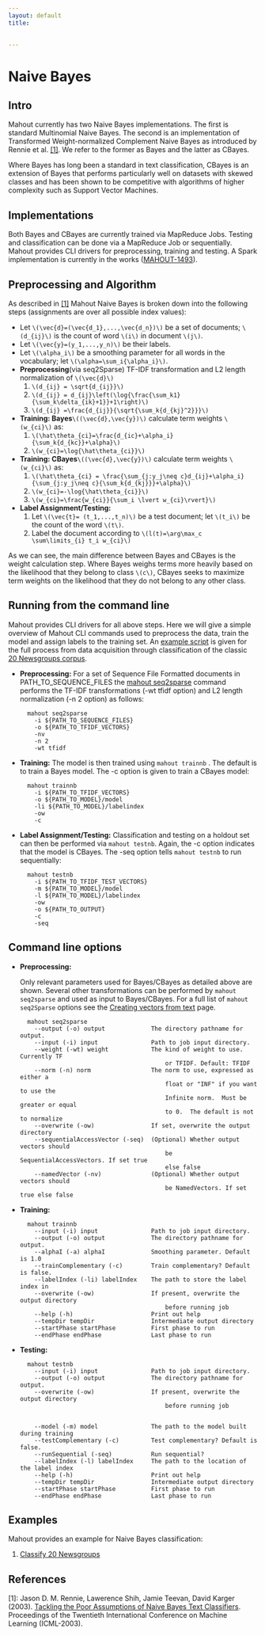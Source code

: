 ```yaml
---
layout: default
title:

    
---
```


# Naive Bayes


## Intro

Mahout currently has two Naive Bayes implementations.  The first is standard Multinomial Naive Bayes. The second is an implementation of Transformed Weight-normalized Complement Naive Bayes as introduced by Rennie et al. [[1]](http://people.csail.mit.edu/jrennie/papers/icml03-nb.pdf). We refer to the former as Bayes and the latter as CBayes.

Where Bayes has long been a standard in text classification, CBayes is an extension of Bayes that performs particularly well on datasets with skewed classes and has been shown to be competitive with algorithms of higher complexity such as Support Vector Machines. 


## Implementations
Both Bayes and CBayes are currently trained via MapReduce Jobs. Testing and classification can be done via a MapReduce Job or sequentially.  Mahout provides CLI drivers for preprocessing, training and testing. A Spark implementation is currently in the works ([MAHOUT-1493](https://issues.apache.org/jira/browse/MAHOUT-1493)).

## Preprocessing and Algorithm

As described in [[1]](http://people.csail.mit.edu/jrennie/papers/icml03-nb.pdf) Mahout Naive Bayes is broken down into the following steps (assignments are over all possible index values):  

- Let `\(\vec{d}=(\vec{d_1},...,\vec{d_n})\)` be a set of documents; `\(d_{ij}\)` is the count of word `\(i\)` in document `\(j\)`.
- Let `\(\vec{y}=(y_1,...,y_n)\)` be their labels.
- Let `\(\alpha_i\)` be a smoothing parameter for all words in the vocabulary; let `\(\alpha=\sum_i{\alpha_i}\)`. 
- **Preprocessing**(via seq2Sparse) TF-IDF transformation and L2 length normalization of `\(\vec{d}\)`
    1. `\(d_{ij} = \sqrt{d_{ij}}\)` 
    2. `\(d_{ij} = d_{ij}\left(\log{\frac{\sum_k1}{\sum_k\delta_{ik}+1}}+1\right)\)` 
    3. `\(d_{ij} =\frac{d_{ij}}{\sqrt{\sum_k{d_{kj}^2}}}\)` 
- **Training: Bayes**`\((\vec{d},\vec{y})\)` calculate term weights `\(w_{ci}\)` as:
    1. `\(\hat\theta_{ci}=\frac{d_{ic}+\alpha_i}{\sum_k{d_{kc}}+\alpha}\)`
    2. `\(w_{ci}=\log{\hat\theta_{ci}}\)`
- **Training: CBayes**`\((\vec{d},\vec{y})\)` calculate term weights `\(w_{ci}\)` as:
    1. `\(\hat\theta_{ci} = \frac{\sum_{j:y_j\neq c}d_{ij}+\alpha_i}{\sum_{j:y_j\neq c}{\sum_k{d_{kj}}}+\alpha}\)`
    2. `\(w_{ci}=-\log{\hat\theta_{ci}}\)`
    3. `\(w_{ci}=\frac{w_{ci}}{\sum_i \lvert w_{ci}\rvert}\)`
- **Label Assignment/Testing:**
    1. Let `\(\vec{t}= (t_1,...,t_n)\)` be a test document; let `\(t_i\)` be the count of the word `\(t\)`.
    2. Label the document according to `\(l(t)=\arg\max_c \sum\limits_{i} t_i w_{ci}\)`

As we can see, the main difference between Bayes and CBayes is the weight calculation step.  Where Bayes weighs terms more heavily based on the likelihood that they belong to class `\(c\)`, CBayes seeks to maximize term weights on the likelihood that they do not belong to any other class.  

## Running from the command line

Mahout provides CLI drivers for all above steps.  Here we will give a simple overview of Mahout CLI commands used to preprocess the data, train the model and assign labels to the training set. An [example script](https://github.com/apache/mahout/blob/master/examples/bin/classify-20newsgroups.sh) is given for the full process from data acquisition through classification of the classic [20 Newsgroups corpus](https://mahout.apache.org/users/classification/twenty-newsgroups.html).  

- **Preprocessing:**
For a set of Sequence File Formatted documents in PATH_TO_SEQUENCE_FILES the [mahout seq2sparse](https://mahout.apache.org/users/basics/creating-vectors-from-text.html) command performs the TF-IDF transformations (-wt tfidf option) and L2 length normalization (-n 2 option) as follows:

        mahout seq2sparse 
          -i ${PATH_TO_SEQUENCE_FILES} 
          -o ${PATH_TO_TFIDF_VECTORS} 
          -nv 
          -n 2
          -wt tfidf

- **Training:**
The model is then trained using `mahout trainnb` .  The default is to train a Bayes model. The -c option is given to train a CBayes model:

        mahout trainnb
          -i ${PATH_TO_TFIDF_VECTORS} 
          -o ${PATH_TO_MODEL}/model 
          -li ${PATH_TO_MODEL}/labelindex 
          -ow 
          -c

- **Label Assignment/Testing:**
Classification and testing on a holdout set can then be performed via `mahout testnb`. Again, the -c option indicates that the model is CBayes.  The -seq option tells `mahout testnb` to run sequentially:

        mahout testnb 
          -i ${PATH_TO_TFIDF_TEST_VECTORS}
          -m ${PATH_TO_MODEL}/model 
          -l ${PATH_TO_MODEL}/labelindex 
          -ow 
          -o ${PATH_TO_OUTPUT} 
          -c 
          -seq

## Command line options

- **Preprocessing:**
  
  Only relevant parameters used for Bayes/CBayes as detailed above are shown. Several other transformations can be performed by `mahout seq2sparse` and used as input to Bayes/CBayes.  For a full list of `mahout seq2Sparse` options see the [Creating vectors from text](https://mahout.apache.org/users/basics/creating-vectors-from-text.html) page.

        mahout seq2sparse                         
          --output (-o) output             The directory pathname for output.        
          --input (-i) input               Path to job input directory.              
          --weight (-wt) weight            The kind of weight to use. Currently TF   
                                               or TFIDF. Default: TFIDF                  
          --norm (-n) norm                 The norm to use, expressed as either a    
                                               float or "INF" if you want to use the     
                                               Infinite norm.  Must be greater or equal  
                                               to 0.  The default is not to normalize    
          --overwrite (-ow)                If set, overwrite the output directory    
          --sequentialAccessVector (-seq)  (Optional) Whether output vectors should  
                                               be SequentialAccessVectors. If set true   
                                               else false                                
          --namedVector (-nv)              (Optional) Whether output vectors should  
                                               be NamedVectors. If set true else false   

- **Training:**

        mahout trainnb
          --input (-i) input               Path to job input directory.                 
          --output (-o) output             The directory pathname for output.                    
          --alphaI (-a) alphaI             Smoothing parameter. Default is 1.0
          --trainComplementary (-c)        Train complementary? Default is false.                        
          --labelIndex (-li) labelIndex    The path to store the label index in         
          --overwrite (-ow)                If present, overwrite the output directory   
                                               before running job                           
          --help (-h)                      Print out help                               
          --tempDir tempDir                Intermediate output directory                
          --startPhase startPhase          First phase to run                           
          --endPhase endPhase              Last phase to run

- **Testing:**

        mahout testnb   
          --input (-i) input               Path to job input directory.                  
          --output (-o) output             The directory pathname for output.            
          --overwrite (-ow)                If present, overwrite the output directory    
                                               before running job                                                

      
          --model (-m) model               The path to the model built during training   
          --testComplementary (-c)         Test complementary? Default is false.                          
          --runSequential (-seq)           Run sequential?                               
          --labelIndex (-l) labelIndex     The path to the location of the label index   
          --help (-h)                      Print out help                                
          --tempDir tempDir                Intermediate output directory                 
          --startPhase startPhase          First phase to run                            
          --endPhase endPhase              Last phase to run  


## Examples

Mahout provides an example for Naive Bayes classification:

1. [Classify 20 Newsgroups](twenty-newsgroups.html)
 
## References

[1]: Jason D. M. Rennie, Lawerence Shih, Jamie Teevan, David Karger (2003). [Tackling the Poor Assumptions of Naive Bayes Text Classifiers](http://people.csail.mit.edu/jrennie/papers/icml03-nb.pdf). Proceedings of the Twentieth International Conference on Machine Learning (ICML-2003).


